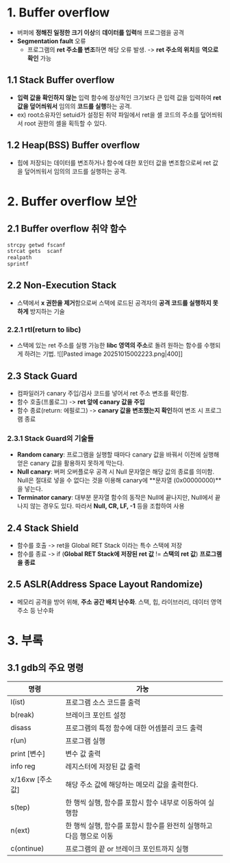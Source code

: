 # 1. Buffer overflow
- 버퍼에 **정해진 일정한 크기 이상**의 **데이터를 입력**해 프로그램을 공격
- **Segmentation fault** 오류
	- 프로그램의 **ret 주소를 변조**하면 해당 오류 발생.
	 -> **ret 주소의 위치**를 **역으로 확인** 가능
## 1.1 Stack Buffer overflow
- **입력 값을 확인하지 않는** 입력 함수에 정상적인 크기보다 큰 입력 값을 입력하여 **ret 값을 덮어씌워서** 임의의 **코드를 실행**하는 공격.
- ex) root소유자인 setuid가 설정된 취약 파일에서 ret을 셸 코드의 주소를 덮어씌워서 root 권한의 셸을 획득할 수 있다. 
## 1.2 Heap(BSS) Buffer overflow
- 힙에 저장되는 데이터를 변조하거나 함수에 대한 포인터 값을  변조함으로써 ret 값을 덮어씌워서 임의의 코드를 실행하는 공격.
# 2. Buffer overflow 보안
## 2.1 Buffer overflow 취약 함수
```c
strcpy getwd fscanf
strcat gets  scanf
realpath
sprintf
```
## 2.2 Non-Execution Stack
- 스택에서 **x 권한을 제거**함으로써 스택에 로드된 공격자의 **공격 코드를 실행하지 못하게** 방지하는 기술
### 2.2.1 rtl(return to libc)
- 스택에 있는 ret 주소를 실행 가능한 **libc 영역의 주소**로 돌려 원하는 함수를 수행되게 하려는 기법.
![[Pasted image 20251015002223.png|400]]
## 2.3 Stack Guard
- 컴파일러가 canary 주입/검사 코드를 넣어서 ret 주소 변조를 확인함.
- 함수 호출(프롤로그) -> **ret 앞에 canary 값을 주입** 
- 함수 종료(return: 에필로그) -> **canary 값을 변조했는지 확인**하여 변조 시 프로그램 종료
### 2.3.1 Stack Guard의 기술들
- **Random canary**: 프로그램을 실행할 때마다 canary 값을 바꿔서 이전에 실행해 얻은 canary 값을 활용하지 못하게 막는다.
- **Null canary**: 버퍼 오버플로우 공격 시 Null 문자열은 해당 값의 종료를 의미함. Null은 절대로 넣을 수 없다는 것을 이용해 canary에 **문자열 (0x00000000)**을 넣는다.
- **Terminator canary**: 대부분 문자열 함수의 동작은 Null에 끝나지만, Null에서 끝나지 않는 경우도 있다. 따라서 **Null, CR, LF, -1** 등을 조합하여 사용
## 2.4 Stack Shield
- 함수를 호출 -> ret을 Global RET Stack 이라는 특수 스택에 저장 
- 함수를 종료 -> if (**Global RET Stack에 저장된 ret 값** != **스택의 ret 값**) **프로그램을 종료**
## 2.5 ASLR(Address Space Layout Randomize)
- 메모리 공격을 방어 위해, **주소 공간 배치 난수화**. 스택, 힙, 라이브러리, 데이터 영역 주소 등 난수화 
# 3. 부록
## 3.1 gdb의 주요 명령

| 명령            | 가눙                                      |
| ------------- | --------------------------------------- |
| l(ist)        | 프로그램 소스 코드를 출력                          |
| b(reak)       | 브레이크 포인트 설정                             |
| disass        | 프로그램의 특정 함수에 대한 어셈블리 코드 출력              |
| r(un)         | 프로그램 실행                                 |
| print [변수]    | 변수 값 출력                                 |
| info reg      | 레지스터에 저장된 값 출력                          |
| x/16xw [주소 값] | 해당 주소 값에 해당하는 메모리 값을 출력한다.              |
| s(tep)        | 한 행씩 실행, 함수를 포함시 함수 내부로 이동하여 실행함        |
| n(ext)        | 한 행씩 실행, 함수를 포함시 함수를 완전히 실행하고 다음 행으로 이동 |
| c(ontinue)    | 프로그램의 끝 or 브레이크 포인트까지 실행                |
